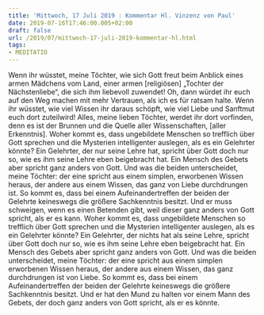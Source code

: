 ```yaml
---
title: 'Mittwoch, 17 Juli 2019 : Kommentar Hl. Vinzenz von Paul'
date: 2019-07-16T17:46:00.005+02:00
draft: false
url: /2019/07/mittwoch-17-juli-2019-kommentar-hl.html
tags: 
- MEDITATIO
---
```


Wenn ihr wüsstet, meine Töchter, wie sich Gott freut beim Anblick eines armen Mädchens vom Land, einer armen \[religiösen\] „Tochter der Nächstenliebe“, die sich ihm liebevoll zuwendet! Oh, dann würdet ihr euch auf den Weg machen mit mehr Vertrauen, als ich es für ratsam halte. Wenn ihr wüsstet, wie viel Wissen ihr daraus schöpft, wie viel Liebe und Sanftmut euch dort zuteilwird! Alles, meine lieben Töchter, werdet ihr dort vorfinden, denn es ist der Brunnen und die Quelle aller Wissenschaften, \[aller Erkenntnis\]. Woher kommt es, dass ungebildete Menschen so trefflich über Gott sprechen und die Mysterien intelligenter auslegen, als es ein Gelehrter könnte? Ein Gelehrter, der nur seine Lehre hat, spricht über Gott doch nur so, wie es ihm seine Lehre eben beigebracht hat. Ein Mensch des Gebets aber spricht ganz anders von Gott. Und was die beiden unterscheidet, meine Töchter: der eine spricht aus einem simplen, erworbenen Wissen heraus, der andere aus einem Wissen, das ganz von Liebe durchdrungen ist. So kommt es, dass bei einem Aufeinandertreffen der beiden der Gelehrte keineswegs die größere Sachkenntnis besitzt. Und er muss schweigen, wenn es einen Betenden gibt, weil dieser ganz anders von Gott spricht, als er es kann. Woher kommt es, dass ungebildete Menschen so trefflich über Gott sprechen und die Mysterien intelligenter auslegen, als es ein Gelehrter könnte? Ein Gelehrter, der nichts hat als seine Lehre, spricht über Gott doch nur so, wie es ihm seine Lehre eben beigebracht hat. Ein Mensch des Gebets aber spricht ganz anders von Gott. Und was die beiden unterscheidet, meine Töchter: der eine spricht aus einem simplen erworbenen Wissen heraus, der andere aus einem Wissen, das ganz durchdrungen ist von Liebe. So kommt es, dass bei einem Aufeinandertreffen der beiden der Gelehrte keineswegs die größere Sachkenntnis besitzt. Und er hat den Mund zu halten vor einem Mann des Gebets, der doch ganz anders von Gott spricht, als er es könnte.